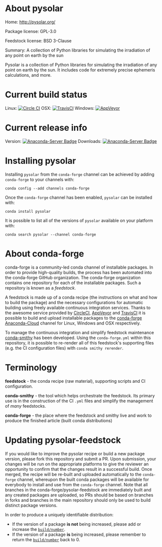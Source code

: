About pysolar
=============

Home: http://pysolar.org/

Package license: GPL-3.0

Feedstock license: BSD 3-Clause

Summary: A collection of Python libraries for simulating the irradiation of any point on earth by the sun

Pysolar is a collection of Python libraries for simulating the irradiation of any point on earth by the sun.
It includes code for extremely precise ephemeris calculations, and more.


Current build status
====================

Linux: [![Circle CI](https://circleci.com/gh/conda-forge/pysolar-feedstock.svg?style=shield)](https://circleci.com/gh/conda-forge/pysolar-feedstock)
OSX: [![TravisCI](https://travis-ci.org/conda-forge/pysolar-feedstock.svg?branch=master)](https://travis-ci.org/conda-forge/pysolar-feedstock)
Windows: [![AppVeyor](https://ci.appveyor.com/api/projects/status/github/conda-forge/pysolar-feedstock?svg=True)](https://ci.appveyor.com/project/conda-forge/pysolar-feedstock/branch/master)

Current release info
====================
Version: [![Anaconda-Server Badge](https://anaconda.org/conda-forge/pysolar/badges/version.svg)](https://anaconda.org/conda-forge/pysolar)
Downloads: [![Anaconda-Server Badge](https://anaconda.org/conda-forge/pysolar/badges/downloads.svg)](https://anaconda.org/conda-forge/pysolar)

Installing pysolar
==================

Installing `pysolar` from the `conda-forge` channel can be achieved by adding `conda-forge` to your channels with:

```
conda config --add channels conda-forge
```

Once the `conda-forge` channel has been enabled, `pysolar` can be installed with:

```
conda install pysolar
```

It is possible to list all of the versions of `pysolar` available on your platform with:

```
conda search pysolar --channel conda-forge
```


About conda-forge
=================

conda-forge is a community-led conda channel of installable packages.
In order to provide high-quality builds, the process has been automated into the
conda-forge GitHub organization. The conda-forge organization contains one repository
for each of the installable packages. Such a repository is known as a *feedstock*.

A feedstock is made up of a conda recipe (the instructions on what and how to build
the package) and the necessary configurations for automatic building using freely
available continuous integration services. Thanks to the awesome service provided by
[CircleCI](https://circleci.com/), [AppVeyor](http://www.appveyor.com/)
and [TravisCI](https://travis-ci.org/) it is possible to build and upload installable
packages to the [conda-forge](https://anaconda.org/conda-forge)
[Anaconda-Cloud](http://docs.anaconda.org/) channel for Linux, Windows and OSX respectively.

To manage the continuous integration and simplify feedstock maintenance
[conda-smithy](http://github.com/conda-forge/conda-smithy) has been developed.
Using the ``conda-forge.yml`` within this repository, it is possible to re-render all of
this feedstock's supporting files (e.g. the CI configuration files) with ``conda smithy rerender``.


Terminology
===========

**feedstock** - the conda recipe (raw material), supporting scripts and CI configuration.

**conda-smithy** - the tool which helps orchestrate the feedstock.
                   Its primary use is in the construction of the CI ``.yml`` files
                   and simplify the management of *many* feedstocks.

**conda-forge** - the place where the feedstock and smithy live and work to
                  produce the finished article (built conda distributions)


Updating pysolar-feedstock
==========================

If you would like to improve the pysolar recipe or build a new
package version, please fork this repository and submit a PR. Upon submission,
your changes will be run on the appropriate platforms to give the reviewer an
opportunity to confirm that the changes result in a successful build. Once
merged, the recipe will be re-built and uploaded automatically to the
`conda-forge` channel, whereupon the built conda packages will be available for
everybody to install and use from the `conda-forge` channel.
Note that all branches in the conda-forge/pysolar-feedstock are
immediately built and any created packages are uploaded, so PRs should be based
on branches in forks and branches in the main repository should only be used to
build distinct package versions.

In order to produce a uniquely identifiable distribution:
 * If the version of a package **is not** being increased, please add or increase
   the [``build/number``](http://conda.pydata.org/docs/building/meta-yaml.html#build-number-and-string).
 * If the version of a package **is** being increased, please remember to return
   the [``build/number``](http://conda.pydata.org/docs/building/meta-yaml.html#build-number-and-string)
   back to 0.
